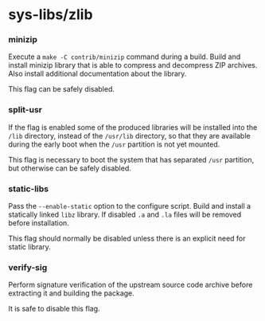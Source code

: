 # sys-libs/zlib

### minizip
Execute a `make -C contrib/minizip` command during a build. Build and install minizip library that is able to compress and decompress ZIP archives. Also install additional documentation about the library.

This flag can be safely disabled.

### split-usr
If the flag is enabled some of the produced libraries will be installed into the `/lib` directory, instead of the `/usr/lib` directory, so that they are available during the early boot when the `/usr` partition is not yet mounted.

This flag is necessary to boot the system that has separated `/usr` partition, but otherwise can be safely disabled.

### static-libs
Pass the `--enable-static` option to the configure script. Build and install a statically linked `libz` library. If disabled `.a` and `.la` files will be removed before installation.

This flag should normally be disabled unless there is an explicit need for static library.

### verify-sig
Perform signature verification of the upstream source code archive before extracting it and building the package.

It is safe to disable this flag.
